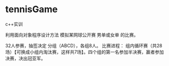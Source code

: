 # tennisGame
c++实训

利用面向对象程序设计方法 模拟某网球公开赛 男单或女单 的比赛。

32人参赛，抽签决定 分组（ABCD），各组8人。
比赛进程： 组内循环赛（共28场）【可换成小组内淘汰赛，这样共7场】。四个组的第一名参加半决赛，赢者参加决赛，决出冠亚军。